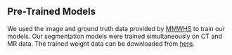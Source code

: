 ## Pre-Trained Models ##

We used the image and ground truth data provided by <a href='https://zmiclab.github.io/projects/mmwhs/'>MMWHS</a> to train our models.
Our segmentation models were trained simultaneously on CT and MR data. The trained weight data can be downloaded from 
<a href='https://drive.google.com/open?id=162Xr5OezSZL-0K3aoYO7WnHWuGTEXkkj'>here</a>.

